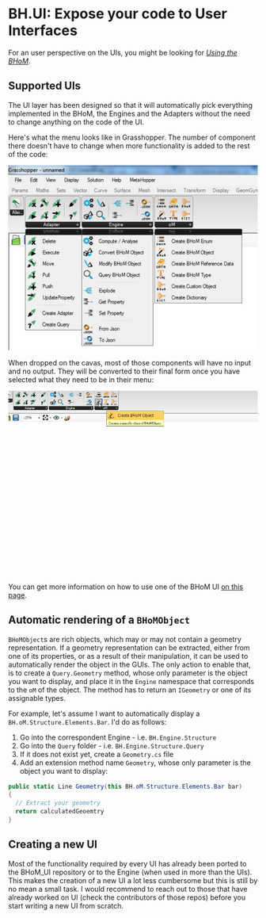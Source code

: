 # BH.UI: Expose your code to User Interfaces

For an user perspective on the UIs, you might be looking for _[Using the BHoM](/documentation/Basics/Using-the-BHoM)_.

## Supported UIs

The UI layer has been designed so that it will automatically pick everything implemented in the BHoM, the Engines and the Adapters without the need to change anything on the code of the UI.

Here's what the menu looks like in Grasshopper. The number of component there doesn't have to change when more functionality is added to the rest of the code:

![img](https://raw.githubusercontent.com/BHoM/documentation/main/docs/_images/GH_Menu.png)

When dropped on the cavas, most of those components will have no input and no output. They will be converted to their final form once you have selected what they need to be in their menu:

![img](https://raw.githubusercontent.com/BHoM/documentation/main/docs/_images/GH_ComponentSearchMenu.gif)

You can get more information on how to use one of the BHoM UI [on this page](/documentation/Basics/Using-the-BHoM).


## Automatic rendering of a `BHoMObject`
`BHoMObject`s are rich objects, which may or may not contain a geometry representation.
If a geometry representation can be extracted, either from one of its properties, or as a result of their manipulation, it can be used to automatically render the object in the GUIs. The only action to enable that, is to create a `Query.Geometry` method, whose only parameter is the object you want to display, and place it in the `Engine` namespace that corresponds to the `oM` of the object. The method has to return an `IGeometry` or one of its assignable types.

For example, let's assume I want to automatically display a `BH.oM.Structure.Elements.Bar`. I'd do as follows:
1. Go into the correspondent Engine - i.e. `BH.Engine.Structure`
1. Go into the `Query` folder - i.e. `BH.Engine.Structure.Query`
1. If it does not exist yet, create a `Geometry.cs` file
1. Add an extension method name `Geometry`, whose only parameter is the object you want to display:
```c#
public static Line Geometry(this BH.oM.Structure.Elements.Bar bar)
{
  // Extract your geometry
  return calculatedGeoemtry
}
```

## Creating a new UI

Most of the functionality required by every UI has already been ported to the BHoM_UI repository or to the Engine (when used in more than the UIs). This makes the creation of a new UI a lot less cumbersome but this is still by no mean a small task. I would recommend to reach out to those that have already worked on UI (check the contributors of those repos) before you start writing a new UI from scratch.
